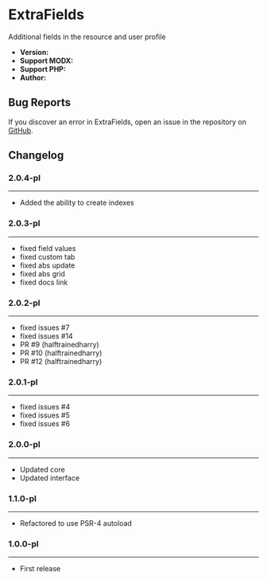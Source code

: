 # ExtraFields
Additional fields in the resource and user profile

- **Version:** <Badge type="tip" text="2.0.4-pl" />
- **Support MODX:** <Badge type="warning" text="2 / 3" />
- **Support PHP:** <Badge type="danger" text="^8.1" />
- **Author:** <Badge type="info" text="Boshnik" />


## Bug Reports

If you discover an error in ExtraFields, open an issue in the repository on [GitHub](https://github.com/Boshnik/ExtraFields).

## Changelog

### 2.0.4-pl
---

- Added the ability to create indexes

### 2.0.3-pl
---
- fixed field values
- fixed custom tab
- fixed abs update
- fixed abs grid
- fixed docs link

### 2.0.2-pl
---

- fixed issues #7
- fixed issues #14
- PR #9 (halftrainedharry)
- PR #10 (halftrainedharry)
- PR #12 (halftrainedharry)

### 2.0.1-pl
---

- fixed issues #4
- fixed issues #5
- fixed issues #6

### 2.0.0-pl
---

- Updated core
- Updated interface

### 1.1.0-pl
---

- Refactored to use PSR-4 autoload

### 1.0.0-pl
---

- First release